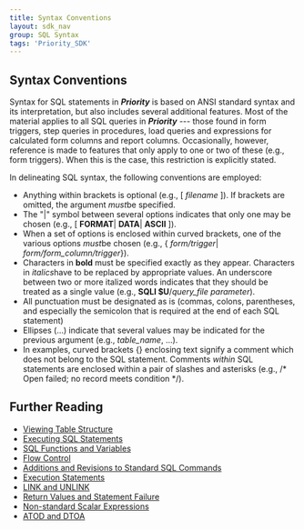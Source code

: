 ```yaml
---
title: Syntax Conventions
layout: sdk_nav
group: SQL Syntax
tags: 'Priority_SDK'
---
```


## Syntax Conventions 

Syntax for SQL statements in ***Priority*** is based on ANSI standard
syntax and its interpretation, but also includes several additional
features. Most of the material applies to all SQL queries
in ***Priority*** --- those found in form triggers, step queries in
procedures, load queries and expressions for calculated form columns and
report columns. Occasionally, however, reference is made to features
that only apply to one or two of these (e.g., form triggers). When this
is the case, this restriction is explicitly stated.

In delineating SQL syntax, the following conventions are employed:

-   Anything within brackets is optional (e.g., \[ *filename* \]). If
    brackets are omitted, the argument *must*be specified.
-   The "\|" symbol between several options indicates that only one may
    be chosen (e.g., \[ **FORMAT**\| **DATA**\| **ASCII** \]).
-   When a set of options is enclosed within curved brackets, one of the
    various options *must*be chosen (e.g., { *form/trigger*\|
    *form/form_column/trigger*}).
-   Characters in **bold** must be specified exactly as they appear.
    Characters in *italics*have to be replaced by appropriate values. An
    underscore between two or more italized words indicates that they
    should be treated as a single value (e.g., **SQLI \$U**/*query_file
    parameter*).
-   All punctuation must be designated as is (commas, colons,
    parentheses, and especially the semicolon that is required at the
    end of each SQL statement)
-   Ellipses (\...) indicate that several values may be indicated for
    the previous argument (e.g., *table_name*, \...).
-   In examples, curved brackets {} enclosing text signify a comment
    which does not belong to the SQL statement. Comments *within* SQL
    statements are enclosed within a pair of slashes and asterisks
    (e.g., /\* Open failed; no record meets condition \*/).

## Further Reading 

-   [Viewing Table Structure](TableStructure )
-   [Executing SQL Statements](Executing-SQL-Statements )
-   [SQL Functions and
    Variables](SQL-Functions-Variables )
-   [Flow Control](Flow-Control )
-   [Additions and Revisions to Standard SQL
    Commands](Additions-to-SQL-Commands )
-   [Execution Statements](Execution-Statements )
-   [LINK and UNLINK](Link-Unlink )
-   [Return Values and Statement
    Failure](RETVAL-Values )
-   [Non-standard Scalar
    Expressions](Scalar-Expressions )
-   [ATOD and DTOA](ATOD-and-DTOA )
